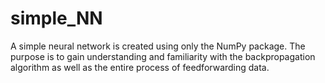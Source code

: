 # simple_NN

A simple neural network is created using only the NumPy package. The purpose is to gain understanding and familiarity with the backpropagation algorithm as well as the entire process of feedforwarding data. 
